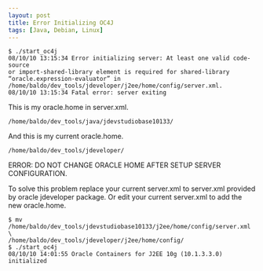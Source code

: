 ```yaml
---
layout: post
title: Error Initializing OC4J
tags: [Java, Debian, Linux]
---
```


```
$ ./start_oc4j
08/10/10 13:15:34 Error initializing server: At least one valid code-source 
or import-shared-library element is required for shared-library 
“oracle.expression-evaluator” in 
/home/baldo/dev_tools/jdeveloper/j2ee/home/config/server.xml.
08/10/10 13:15:34 Fatal error: server exiting
```

This is my oracle.home in server.xml.

```
/home/baldo/dev_tools/java/jdevstudiobase10133/
```

And this is my current oracle.home.

```
/home/baldo/dev_tools/jdeveloper/
```

ERROR: DO NOT CHANGE ORACLE HOME AFTER SETUP SERVER CONFIGURATION.

To solve this problem replace your current server.xml to server.xml provided by oracle jdeveloper package. Or edit your current server.xml to add the new oracle.home.

```
$ mv /home/baldo/dev_tools/jdevstudiobase10133/j2ee/home/config/server.xml \
/home/baldo/dev_tools/jdeveloper/j2ee/home/config/
$ ./start_oc4j
08/10/10 14:01:55 Oracle Containers for J2EE 10g (10.1.3.3.0)  initialized
```